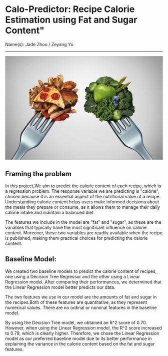 
# Calo-Predictor: Recipe Calorie Estimation using Fat and Sugar Content"

Name(s): Jade Zhou / Zeyang Yu


---
<p align="center">
  <img src="food.JPG" width="550" title="hover text">
</p>

## Framing the problem

In this project,We aim to predict the calorie content of each recipe, which is a regression problem. The response variable we are predicting is "calorie", chosen because it is an essential aspect of the nutritional value of a recipe. Understanding calorie content helps users make informed decisions about the meals they prepare or consume, as it allows them to manage their daily calorie intake and maintain a balanced diet.

The features we include in the model are "fat" and "sugar", as these are the variables that typically have the most significant influence on calorie content. Moreover, these two variables are readily available when the recipe is published, making them practical choices for predicting the calorie content.

##  Baseline Model:

We created two baseline models to predict the calorie content of recipes, one using a Decision Tree Regressor and the other using a Linear Regression model. After comparing their performances, we determined that the Linear Regression model better predicts our data.

The two features we use in our model are the amounts of fat and sugar in the recipes.Both of these features are quantitative, as they represent numerical values. There are no ordinal or nominal features in the baseline model.

By using the Decision Tree model, we obtained an R^2 score of 0.70. However, when using the Linear Regression model, the R^2 score increased to 0.79, which is clearly higher. Therefore, we chose the Linear Regression model as our preferred baseline model due to its better performance in explaining the variance in the calorie content based on the fat and sugar features.
